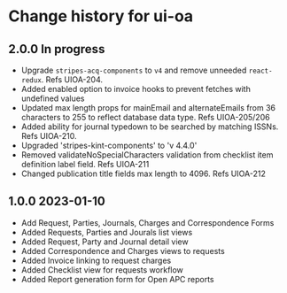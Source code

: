 # Change history for ui-oa

## 2.0.0 In progress
* Upgrade `stripes-acq-components` to `v4` and remove unneeded `react-redux`. Refs UIOA-204.
* Added enabled option to invoice hooks to prevent fetches with undefined values
* Updated max length props for mainEmail and alternateEmails from 36 characters to 255 to reflect database data type. Refs UIOA-205/206
* Added ability for journal typedown to be searched by matching ISSNs. Refs UIOA-210.
* Upgraded 'stripes-kint-components' to 'v 4.4.0' 
* Removed validateNoSpecialCharacters validation from checklist item definition label field. Refs UIOA-211
* Changed publication title fields max length to 4096. Refs UIOA-212


## 1.0.0 2023-01-10

* Add Request, Parties, Journals, Charges and Correspondence Forms
* Added Requests, Parties and Jourals list views
* Added Request, Party and Journal detail view
* Added Correspondence and Charges views to requests
* Added Invoice linking to request charges
* Added Checklist view for requests workflow
* Added Report generation form for Open APC reports